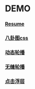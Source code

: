 # DEMO

### [Resume](https://unbrain.github.io/myResume/Resume/index.html)

### [八卦图css](https://unbrain.github.io/myResume/yinyang/index.html)

### [动态轮播](https://unbrain.github.io/myResume/imgChange/index.html)

### [无缝轮播](https://unbrain.github.io/myResume/seamless/index.html)

### [点击浮层](https://unbrain.github.io/myResume/stopPropagation/index.html)
